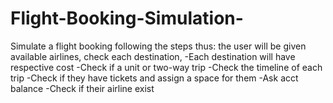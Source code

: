 # Flight-Booking-Simulation-
  Simulate a flight booking following the steps thus: the user will be given available airlines, check each destination,  -Each destination will have respective cost -Check if a unit or two-way trip -Check the timeline of each trip  -Check if they have tickets and assign a space for them -Ask acct balance -Check if their airline exist

